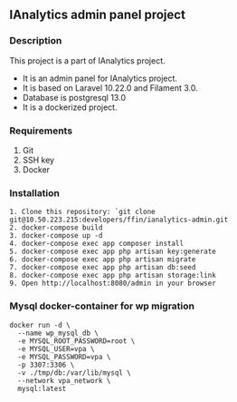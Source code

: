## IAnalytics admin panel project

### Description
This project is a part of IAnalytics project. 
- It is an admin panel for IAnalytics project.
- It is based on Laravel 10.22.0 and Filament 3.0.
- Database is postgresql 13.0
- It is a dockerized project.

### Requirements
1. Git
2. SSH key 
3. Docker

### Installation
~~~
1. Clone this repository: `git clone git@10.50.223.215:developers/ffin/ianalytics-admin.git
2. docker-compose build 
3. docker-compose up -d
4. docker-compose exec app composer install
5. docker-compose exec app php artisan key:generate
6. docker-compose exec app php artisan migrate
7. docker-compose exec app php artisan db:seed
8. docker-compose exec app php artisan storage:link
9. Open http://localhost:8080/admin in your browser
~~~


### Mysql docker-container for wp migration

~~~
docker run -d \
  --name wp_mysql_db \
  -e MYSQL_ROOT_PASSWORD=root \
  -e MYSQL_USER=vpa \
  -e MYSQL_PASSWORD=vpa \
  -p 3307:3306 \
  -v ./tmp/db:/var/lib/mysql \
  --network vpa_network \
  mysql:latest

~~~

